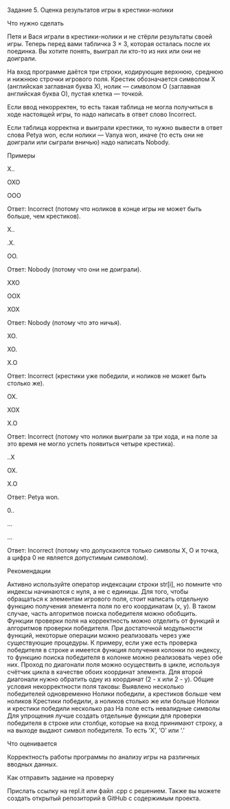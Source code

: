 Задание 5. Оценка результатов игры в крестики-нолики

Что нужно сделать

Петя и Вася играли в крестики-нолики и не стёрли результаты своей игры. Теперь перед вами табличка 3 × 3, которая осталась после их поединка. Вы хотите понять, выиграл ли кто-то из них или они не доиграли.

На вход программе даётся три строки, кодирующие верхнюю, среднюю и нижнюю строчки игрового поля. Крестик обозначается символом X (английская заглавная буква X), нолик — символом O (заглавная английская буква O), пустая клетка — точкой.

Если ввод некорректен, то есть такая таблица не могла получиться в ходе настоящей игры, то надо написать в ответ слово Incorrect.

Если таблица корректна и выиграли крестики, то нужно вывести в ответ слова Petya won, если нолики — Vanya won, иначе (то есть они не доиграли или сыграли вничью) надо написать Nobody.



Примеры

X..

OXO

OOO

Ответ: Incorrect (потому что ноликов в конце игры не может быть больше, чем крестиков).



X..

.X.

OO.

Ответ: Nobody (потому что они не доиграли).



XXO

OOX

XOX

Ответ: Nobody (потому что это ничья).



XO.

XO.

X.O

Ответ: Incorrect (крестики уже победили, и ноликов не может быть столько же).



OX.

XOX

X.O

Ответ: Incorrect (потому что нолики выиграли за три хода, и на поле за это время не могло успеть появиться четыре крестика).



..X

OX.

X.O

Ответ: Petya won.



0..

...

...

Ответ: Incorrect (потому что допускаются только символы X, O и точка, а цифра 0 не является допустимым символом).



Рекомендации

Активно используйте оператор индексации строки str[i], но помните что индексы начинаются с нуля, а не с единицы.
Для того, чтобы обращаться к элементам игрового поля, стоит написать отдельную функцию получения элемента поля по его координатам (x, y). В таком случае, часть алгоритмов поиска победителя можно обобщить.
Функции проверки поля на корректность можно отделить от функций и алгоритмов проверки победителя.
При достаточной модульности функций, некоторые операции можно реализовать через уже существующие процедуры. К примеру, если уже есть проверка победителя в строке и имеется функция получения колонки по индексу, то функцию поиска победителя в колонке можно реализовать через обе них.
Проход по диагонали поля можно осуществить в цикле, используя счётчик цикла в качестве обоих координат элемента. Для второй диагонали нужно обратить одну из координат (2 - x или 2 - y).
Общие условия некорректности поля таковы: 
Выявлено несколько победителей одновременно
Нолики победили, а крестиков больше чем ноликов
Крестики победили, а ноликов столько же или больше
Нолики и крестики победили несколько раз
На поле есть невалидные символы
Для упрощения лучше создать отдельные функции для проверки победителя в строке или столбце, которые на вход принимают строку, а на выходе выдают символ победителя. То есть ‘X’, ‘O’ или ‘.’


Что оценивается

Корректность работы программы по анализу игры на различных вводных данных.



Как отправить задание на проверку

Прислать ссылку на repl.it или файл .срр с решением. Также вы можете создать открытый репозиторий в GitHub с содержимым проекта.